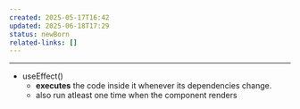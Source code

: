 ```yaml
---
created: 2025-05-17T16:42
updated: 2025-06-18T17:29
status: newBorn
related-links: []
---
```

---

- useEffect()
	- **executes** the code inside it whenever its dependencies change.
	- also run atleast one time when the component renders

